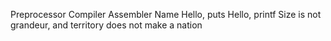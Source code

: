 Preprocessor   Compiler  Assembler  Name  Hello, puts   Hello, printf  Size is not grandeur, and territory does not make a nation
